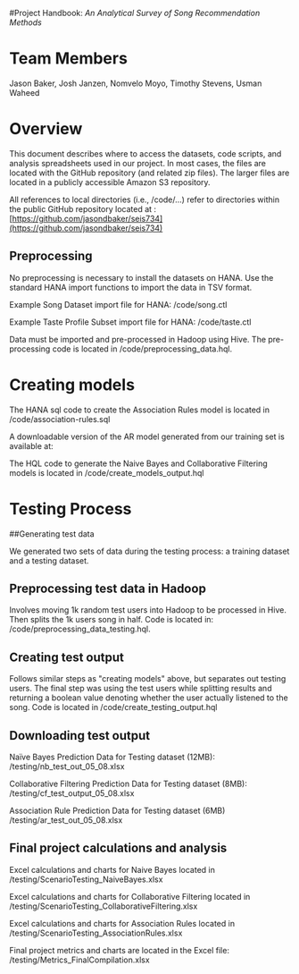 #Project Handbook: 
*An Analytical Survey of Song Recommendation Methods*

# Team Members

Jason Baker, 
Josh Janzen,
Nomvelo Moyo,
Timothy Stevens,
Usman Waheed

# Overview

This document describes where to access the datasets, code scripts, and analysis spreadsheets used in our project. In most cases, the files are located with the GitHub repository (and related zip files). The larger files are located in a publicly accessible Amazon S3 repository.

All references to local directories (i.e., /code/...) refer to directories within the public GitHub repository located at : [https://github.com/jasondbaker/seis734](https://github.com/jasondbaker/seis734)

## Preprocessing

No preprocessing is necessary to install the datasets on HANA. Use the standard HANA import functions to import the data in TSV format.

Example Song Dataset import file for HANA: /code/song.ctl

Example Taste Profile Subset import file for HANA: /code/taste.ctl

Data must be imported and pre-processed in Hadoop using Hive. The pre-processing code is located in /code/preprocessing_data.hql.

# Creating models

The HANA sql code to create the Association Rules model is located in /code/association-rules.sql

A downloadable version of the AR model generated from our training set is available at:

The HQL code to generate the Naive Bayes and Collaborative Filtering models is located in /code/create_models_output.hql

# Testing Process

##Generating test data

We generated two sets of data during the testing process: a training dataset and a testing dataset.


## Preprocessing test data in Hadoop
Involves moving 1k random test users into Hadoop to be processed in Hive.  Then splits the 1k users song in half.  Code is located in: /code/preprocessing_data_testing.hql.

## Creating test output
Follows similar steps as "creating models" above, but separates out testing users.  The final step was using the test users while splitting results and returning a boolean value denoting whether the user actually listened to the song.  Code is located in /code/create_testing_output.hql

## Downloading test output

Naïve Bayes Prediction Data for Testing dataset (12MB):
/testing/nb_test_out_05_08.xlsx

Collaborative Filtering Prediction Data for Testing dataset (8MB):
/testing/cf_test_output_05_08.xlsx

Association Rule Prediction Data for Testing dataset (6MB)
/testing/ar_test_out_05_08.xlsx

## Final project calculations and analysis

Excel calculations and charts for Naive Bayes located in /testing/ScenarioTesting_NaiveBayes.xlsx

Excel calculations and charts for Collaborative Filtering located in /testing/ScenarioTesting_CollaborativeFiltering.xlsx

Excel calculations and charts for Association Rules located in /testing/ScenarioTesting_AssociationRules.xlsx

Final project metrics and charts are located in the Excel file: /testing/Metrics_FinalCompilation.xlsx
